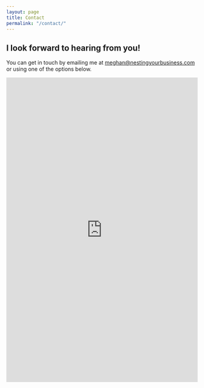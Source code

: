 ```yaml
---
layout: page
title: Contact
permalink: "/contact/"
---
```


<h2>I look forward to hearing from you!</h2>
<p class='p2'>You can get in touch by emailing me at <a href="mailto:meghan@nestingyourbusiness.com">meghan@nestingyourbusiness.com</a> or using one of the options below.</p>

<iframe src="https://app.acuityscheduling.com/schedule.php?owner=12769513" width="100%" height="800" frameBorder="0"></iframe><script src="https://cdn-marketing.acuityscheduling.com/js/embed.js" type="text/javascript"></script>